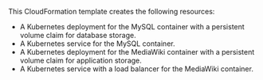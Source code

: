This CloudFormation template creates the following resources:

- A Kubernetes deployment for the MySQL container with a persistent volume claim for database storage.
- A Kubernetes service for the MySQL container.
- A Kubernetes deployment for the MediaWiki container with a persistent volume claim for application storage.
- A Kubernetes service with a load balancer for the MediaWiki container.
